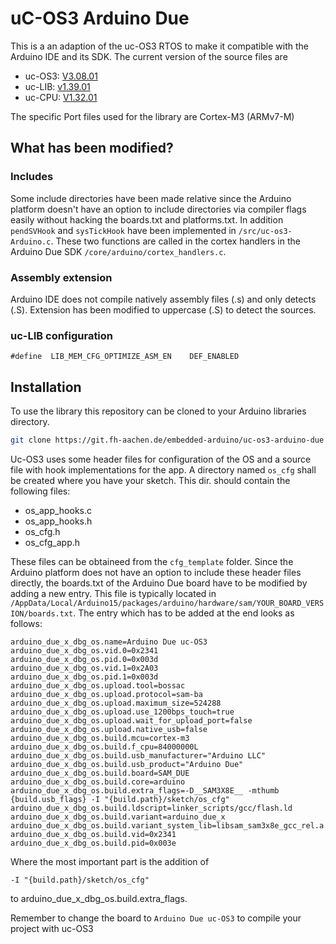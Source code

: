 # uC-OS3 Arduino Due

This is a an adaption of the uc-OS3 RTOS to make it compatible with the Arduino IDE and its SDK. The current version of the source files are

- uc-OS3: [V3.08.01](https://github.com/weston-embedded/uC-OS3/tree/7af6c6e8aff1c75caf008fcc266b759528199eb2)
- uc-LIB: [v1.39.01](https://github.com/weston-embedded/uC-LIB/tree/71b5f65da27859028a89c4ceac1df53c880916dc)
- uc-CPU: [V1.32.01](https://github.com/weston-embedded/uC-CPU/tree/ae5796e2049b043f69ef4f29fc330f29217b6344)

The specific Port files used for the library are Cortex-M3 (ARMv7-M)

## What has been modified?

### Includes
Some include directories have been made relative since the Arduino platform doesn't have an option to include directories via compiler flags easily without hacking the boards.txt and platforms.txt. In addition `pendSVHook` and `sysTickHook` have been implemented in `/src/uc-os3-Arduino.c`. These two functions are called in the cortex handlers in the Arduino Due SDK `/core/arduino/cortex_handlers.c`.

### Assembly extension
Arduino IDE does not compile natively assembly files (.s) and only detects (.S). Extension has been modified to uppercase (.S) to detect the sources.

### uc-LIB configuration

`#define  LIB_MEM_CFG_OPTIMIZE_ASM_EN    DEF_ENABLED`

## Installation

To use the library this repository can be cloned to your Arduino libraries directory.

```bash
git clone https://git.fh-aachen.de/embedded-arduino/uc-os3-arduino-due.git
```

Uc-OS3 uses some header files for configuration of the OS and a source file with hook implementations for the app. A directory named `os_cfg` shall be created where you have your sketch. This dir. should contain the following files:

- os_app_hooks.c
- os_app_hooks.h
- os_cfg.h
- os_cfg_app.h

These files can be obtaineed from the `cfg_template` folder. Since the Arduino platform does not have an option to include these header files directly, the boards.txt of the Arduino Due board have to be modified by adding a new entry. This file is typically located in `/AppData/Local/Arduino15/packages/arduino/hardware/sam/YOUR_BOARD_VERSION/boards.txt`. The entry which has to be added at the end looks as follows:

```
arduino_due_x_dbg_os.name=Arduino Due uc-OS3
arduino_due_x_dbg_os.vid.0=0x2341
arduino_due_x_dbg_os.pid.0=0x003d
arduino_due_x_dbg_os.vid.1=0x2A03
arduino_due_x_dbg_os.pid.1=0x003d
arduino_due_x_dbg_os.upload.tool=bossac
arduino_due_x_dbg_os.upload.protocol=sam-ba
arduino_due_x_dbg_os.upload.maximum_size=524288
arduino_due_x_dbg_os.upload.use_1200bps_touch=true
arduino_due_x_dbg_os.upload.wait_for_upload_port=false
arduino_due_x_dbg_os.upload.native_usb=false
arduino_due_x_dbg_os.build.mcu=cortex-m3
arduino_due_x_dbg_os.build.f_cpu=84000000L
arduino_due_x_dbg_os.build.usb_manufacturer="Arduino LLC"
arduino_due_x_dbg_os.build.usb_product="Arduino Due"
arduino_due_x_dbg_os.build.board=SAM_DUE
arduino_due_x_dbg_os.build.core=arduino
arduino_due_x_dbg_os.build.extra_flags=-D__SAM3X8E__ -mthumb {build.usb_flags} -I "{build.path}/sketch/os_cfg"
arduino_due_x_dbg_os.build.ldscript=linker_scripts/gcc/flash.ld
arduino_due_x_dbg_os.build.variant=arduino_due_x
arduino_due_x_dbg_os.build.variant_system_lib=libsam_sam3x8e_gcc_rel.a
arduino_due_x_dbg_os.build.vid=0x2341
arduino_due_x_dbg_os.build.pid=0x003e
```

Where the most important part is the addition of 

```
-I "{build.path}/sketch/os_cfg"
```

to arduino_due_x_dbg_os.build.extra_flags.

Remember to change the board to `Arduino Due uc-OS3` to compile your project with uc-OS3
